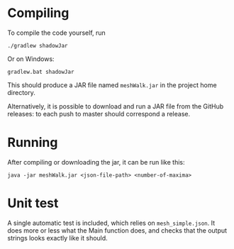 # Compiling

To compile the code yourself, run
```
./gradlew shadowJar
```

Or on Windows:

```
gradlew.bat shadowJar
```

This should produce a JAR file named `meshWalk.jar` in the project home directory.

Alternatively, it is possible to download and run a JAR file from the GitHub releases: to each push to master should correspond a release.

# Running

After compiling or downloading the jar, it can be run like this:

```
java -jar meshWalk.jar <json-file-path> <number-of-maxima>
```

# Unit test

A single automatic test is included, which relies on `mesh_simple.json`. It does more or less what the Main function does, and checks that the output strings looks exactly like it should.
